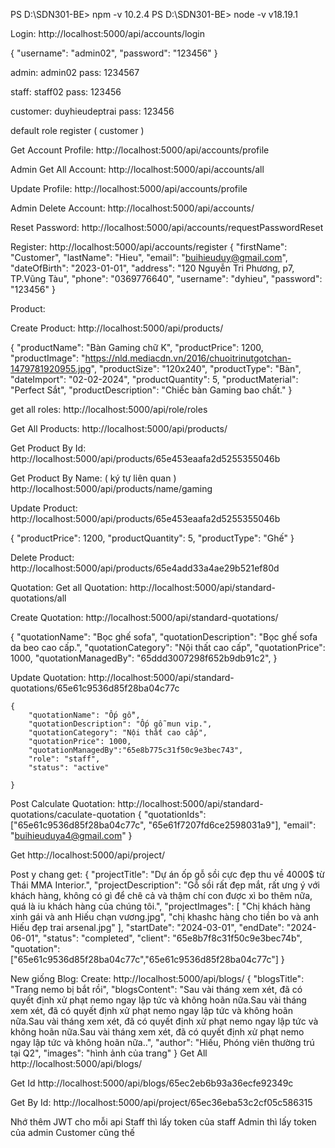 PS D:\SDN301-BE> npm -v
10.2.4
PS D:\SDN301-BE> node -v
v18.19.1


Login:
http://localhost:5000/api/accounts/login

{
  "username": "admin02",
  "password": "123456"
}

admin: admin02
pass: 1234567

staff: staff02
pass: 123456

customer: duyhieudeptrai
pass: 123456

default role register ( customer )


Get Account Profile:
http://localhost:5000/api/accounts/profile

Admin Get All Account:
http://localhost:5000/api/accounts/all

Update Profile:
http://localhost:5000/api/accounts/profile

Admin Delete Account:
http://localhost:5000/api/accounts/

Reset Password:
http://localhost:5000/api/accounts/requestPasswordReset

Register:
http://localhost:5000/api/accounts/register
{
  "firstName": "Customer",
  "lastName": "Hieu",
  "email": "buihieuduy@gmail.com",
  "dateOfBirth": "2023-01-01",
  "address": "120 Nguyễn Tri Phương, p7, TP.Vũng Tàu",
  "phone": "0369776640",
  "username": "dyhieu",
  "password": "123456"
}

Product:

Create Product:
http://localhost:5000/api/products/

{
    "productName": "Bàn Gaming chữ K",
    "productPrice": 1200,
    "productImage": "https://nld.mediacdn.vn/2016/chuoitrinutgotchan-1479781920955.jpg",
    "productSize": "120x240",
    "productType": "Bàn",
    "dateImport": "02-02-2024",
    "productQuantity": 5,
    "productMaterial": "Perfect Sắt",
    "productDescription": "Chiếc bàn Gaming bao chất."
}

get all roles:
http://localhost:5000/api/role/roles




Get All Products:
http://localhost:5000/api/products/

Get Product By Id:
http://localhost:5000/api/products/65e453eaafa2d5255355046b

Get Product By Name: ( ký tự liên quan )
http://localhost:5000/api/products/name/gaming

Update Product:
http://localhost:5000/api/products/65e453eaafa2d5255355046b

{
    "productPrice": 1200,
    "productQuantity": 5,
    "productType": "Ghế"
}

Delete Product:
http://localhost:5000/api/products/65e4add33a4ae29b521ef80d




Quotation:
Get all Quotation:
http://localhost:5000/api/standard-quotations/all

Create Quotation:
http://localhost:5000/api/standard-quotations/

{
  "quotationName": "Bọc ghế sofa",
  "quotationDescription": "Bọc ghế sofa da beo cao cấp.",
  "quotationCategory": "Nội thất cao cấp",
  "quotationPrice": 1000,
  "quotationManagedBy": "65ddd3007298f652b9db91c2",
}

Update Quotation:
http://localhost:5000/api/standard-quotations/65e61c9536d85f28ba04c77c

    {
        "quotationName": "Ốp gỗ",
        "quotationDescription": "Ốp gỗ mun vip.",
        "quotationCategory": "Nội thất cao cấp",
        "quotationPrice": 1000,
        "quotationManagedBy":"65e8b775c31f50c9e3bec743",
        "role": "staff",
        "status": "active"

    }
Post
Calculate Quotation:
http://localhost:5000/api/standard-quotations/caculate-quotation
{
  "quotationIds": ["65e61c9536d85f28ba04c77c", "65e61f7207fd6ce2598031a9"],
  "email": "buihieuduya4@gmail.com"
}


Get
http://localhost:5000/api/project/


Post y chang get:
{
  "projectTitle": "Dự án ốp gỗ sồi cực đẹp thu về 4000$ từ Thái MMA Interior.",
  "projectDescription": "Gỗ sồi rất đẹp mắt, rất ưng ý với khách hàng, không có gì để chê cả và thậm chí con được xì bo thêm nữa, quá là iu khách hàng của chúng tôi.",
  "projectImages": [
    "Chị khách hàng xinh gái và anh Hiếu chạn vương.jpg",
    "chị khashc hàng cho tiền bo và anh Hiếu đẹp trai arsenal.jpg"
  ],
  "startDate": "2024-03-01",
  "endDate": "2024-06-01",
  "status": "completed",
  "client": "65e8b7f8c31f50c9e3bec74b", 
  "quotation": ["65e61c9536d85f28ba04c77c","65e61c9536d85f28ba04c77c"] 
}

New giống Blog:
Create:
http://localhost:5000/api/blogs/
{
    "blogsTitle": "Trang nemo bị bắt rồi",
    "blogsContent": "Sau vài tháng xem xét, đã có quyết định xử phạt nemo ngay lập tức và không hoãn nữa.Sau vài tháng xem xét, đã có quyết định xử phạt nemo ngay lập tức và không hoãn nữa.Sau vài tháng xem xét, đã có quyết định xử phạt nemo ngay lập tức và không hoãn nữa.Sau vài tháng xem xét, đã có quyết định xử phạt nemo ngay lập tức và không hoãn nữa..",
    "author": "Hiếu, Phóng viên thường trú tại Q2",
    "images": "hình ảnh của trang"
}
Get All
http://localhost:5000/api/blogs/

Get Id
http://localhost:5000/api/blogs/65ec2eb6b93a36ecfe92349c



Get By Id:
http://localhost:5000/api/project/65ec36eba53c2cf05c586315

Nhớ thêm JWT cho mỗi api
Staff thì lấy token của staff
Admin thì lấy token của admin
Customer cũng thế
